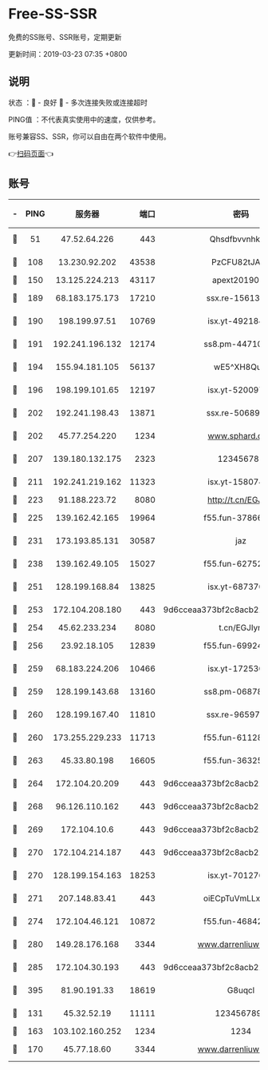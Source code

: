 # Free-SS-SSR

免费的SS账号、SSR账号，定期更新

更新时间：2019-03-23 07:35 +0800

## 说明

状态     ：🙂 - 良好 🙁 - 多次连接失败或连接超时

PING值   ：不代表真实使用中的速度，仅供参考。

账号兼容SS、SSR，你可以自由在两个软件中使用。

👉[扫码页面](https://liesauer.github.io/Free-SS-SSR/)👈

## 账号

|-|PING|服务器|端口|密码|加密方式|区域|
|:----:|:----:|:-----:|-----:|:----:|:----:|:----:|
|🙂|51|47.52.64.226|443|Qhsdfbvvnhkm1|aes-256-cfb|HK|
|🙂|108|13.230.92.202|43538|PzCFU82tJAdZ|aes-256-cfb|JP|
|🙂|150|13.125.224.213|43117|apext2019005|chacha20|KR|
|🙂|189|68.183.175.173|17210|ssx.re-15613310|aes-256-cfb|US|
|🙂|190|198.199.97.51|10769|isx.yt-49218470|aes-256-cfb|US|
|🙂|191|192.241.196.132|12174|ss8.pm-44710884|aes-256-cfb|US|
|🙂|194|155.94.181.105|56137|wE5^XH8Quw|aes-256-cfb|US|
|🙂|196|198.199.101.65|12197|isx.yt-52009789|aes-256-cfb|US|
|🙂|202|192.241.198.43|13871|ssx.re-50689980|aes-256-cfb|US|
|🙂|202|45.77.254.220|1234|www.sphard.com|aes-256-cfb|SG|
|🙂|207|139.180.132.175|2323|123456789|aes-256-cfb|SG|
|🙂|211|192.241.219.162|11323|isx.yt-15807466|aes-256-cfb|US|
|🙂|223|91.188.223.72|8080|http://t.cn/EGJIyrl|rc4-md5|RU|
|🙂|225|139.162.42.165|19964|f55.fun-37866369|aes-256-cfb|SG|
|🙂|231|173.193.85.131|30587|jaz|aes-256-cfb|US|
|🙂|238|139.162.49.105|15027|f55.fun-62752281|aes-256-cfb|SG|
|🙂|251|128.199.168.84|13825|isx.yt-68737074|aes-256-cfb|SG|
|🙂|253|172.104.208.180|443|9d6cceaa373bf2c8acb22e60b6a58be6|aes-256-cfb|US|
|🙂|254|45.62.233.234|8080|t.cn/EGJIyrl|rc4-md5|CA|
|🙂|256|23.92.18.105|12839|f55.fun-69924830|aes-256-cfb|US|
|🙂|259|68.183.224.206|10466|isx.yt-17253007|aes-256-cfb|SG|
|🙂|259|128.199.143.68|13160|ss8.pm-06878602|aes-256-cfb|SG|
|🙂|260|128.199.167.40|11810|ssx.re-96597838|aes-256-cfb|SG|
|🙂|260|173.255.229.233|11713|f55.fun-61128834|aes-256-cfb|US|
|🙂|263|45.33.80.198|16605|f55.fun-36325930|aes-256-cfb|US|
|🙂|264|172.104.20.209|443|9d6cceaa373bf2c8acb22e60b6a58be6|aes-256-cfb|US|
|🙂|268|96.126.110.162|443|9d6cceaa373bf2c8acb22e60b6a58be6|aes-256-cfb|US|
|🙂|269|172.104.10.6|443|9d6cceaa373bf2c8acb22e60b6a58be6|aes-256-cfb|US|
|🙂|270|172.104.214.187|443|9d6cceaa373bf2c8acb22e60b6a58be6|aes-256-cfb|US|
|🙂|270|128.199.154.163|18253|isx.yt-70127689|aes-256-cfb|SG|
|🙂|271|207.148.83.41|443|oiECpTuVmLLxk4Ts|aes-256-cfb|AU|
|🙂|274|172.104.46.121|10872|f55.fun-46842555|aes-256-cfb|SG|
|🙂|280|149.28.176.168|3344|www.darrenliuwei.com|aes-256-cfb|AU|
|🙂|285|172.104.30.193|443|9d6cceaa373bf2c8acb22e60b6a58be6|aes-256-cfb|US|
|🙂|395|81.90.191.33|18619|G8uqcl|aes-256-cfb|US|
|🙂|131|45.32.52.19|11111|1234567890|aes-256-cfb|JP|
|🙂|163|103.102.160.252|1234|1234|rc4-md5|JP|
|🙂|170|45.77.18.60|3344|www.darrenliuwei.com|aes-256-cfb|JP|
